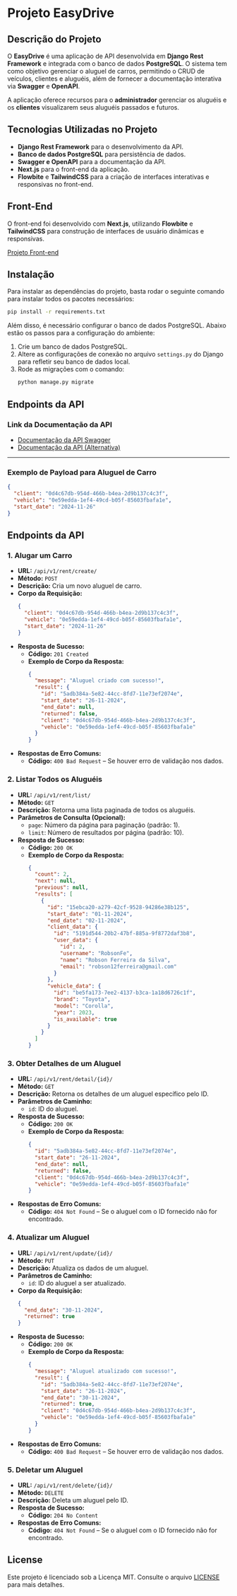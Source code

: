 # Projeto EasyDrive

## Descrição do Projeto

O **EasyDrive** é uma aplicação de API desenvolvida em **Django Rest Framework** e integrada com o banco de dados **PostgreSQL**. O sistema tem como objetivo gerenciar o aluguel de carros, permitindo o CRUD de veículos, clientes e aluguéis, além de fornecer a documentação interativa via **Swagger** e **OpenAPI**.

A aplicação oferece recursos para o **administrador** gerenciar os aluguéis e os **clientes** visualizarem seus aluguéis passados e futuros.

## Tecnologias Utilizadas no Projeto

- **Django Rest Framework** para o desenvolvimento da API.
- **Banco de dados PostgreSQL** para persistência de dados.
- **Swagger e OpenAPI** para a documentação da API.
- **Next.js** para o front-end da aplicação.
- **Flowbite** e **TailwindCSS** para a criação de interfaces interativas e responsivas no front-end.

## Front-End

O front-end foi desenvolvido com **Next.js**, utilizando **Flowbite** e **TailwindCSS** para construção de interfaces de usuário dinâmicas e responsivas.

[Projeto Front-end](https://github.com/RobsonFe/)

## Instalação

Para instalar as dependências do projeto, basta rodar o seguinte comando para instalar todos os pacotes necessários:

```bash
pip install -r requirements.txt
```

Além disso, é necessário configurar o banco de dados PostgreSQL. Abaixo estão os passos para a configuração do ambiente:

1. Crie um banco de dados PostgreSQL.
2. Altere as configurações de conexão no arquivo `settings.py` do Django para refletir seu banco de dados local.
3. Rode as migrações com o comando:
   ```bash
   python manage.py migrate
   ```

## Endpoints da API

### Link da Documentação da API

- [Documentação da API Swagger](http://127.0.0.1:8000/docs/)
- [Documentação da API (Alternativa)](http://127.0.0.1:8000/redoc/)

---

### Exemplo de Payload para Aluguel de Carro

```json
{
  "client": "0d4c67db-954d-466b-b4ea-2d9b137c4c3f",
  "vehicle": "0e59edda-1ef4-49cd-b05f-85603fbafa1e",
  "start_date": "2024-11-26"
}
```

## Endpoints da API

### 1. **Alugar um Carro**

- **URL:** `/api/v1/rent/create/`
- **Método:** `POST`
- **Descrição:** Cria um novo aluguel de carro.
- **Corpo da Requisição:**
  ```json
  {
    "client": "0d4c67db-954d-466b-b4ea-2d9b137c4c3f",
    "vehicle": "0e59edda-1ef4-49cd-b05f-85603fbafa1e",
    "start_date": "2024-11-26"
  }
  ```
- **Resposta de Sucesso:**
  - **Código:** `201 Created`
  - **Exemplo de Corpo da Resposta:**
    ```json
    {
      "message": "Aluguel criado com sucesso!",
      "result": {
        "id": "5adb384a-5e82-44cc-8fd7-11e73ef2074e",
        "start_date": "26-11-2024",
        "end_date": null,
        "returned": false,
        "client": "0d4c67db-954d-466b-b4ea-2d9b137c4c3f",
        "vehicle": "0e59edda-1ef4-49cd-b05f-85603fbafa1e"
      }
    }
    ```
- **Respostas de Erro Comuns:**
  - **Código:** `400 Bad Request` – Se houver erro de validação nos dados.

### 2. **Listar Todos os Aluguéis**

- **URL:** `/api/v1/rent/list/`
- **Método:** `GET`
- **Descrição:** Retorna uma lista paginada de todos os aluguéis.
- **Parâmetros de Consulta (Opcional):**
  - `page`: Número da página para paginação (padrão: 1).
  - `limit`: Número de resultados por página (padrão: 10).
- **Resposta de Sucesso:**
  - **Código:** `200 OK`
  - **Exemplo de Corpo da Resposta:**
    ```json
    {
      "count": 2,
      "next": null,
      "previous": null,
      "results": [
        {
          "id": "15ebca20-a279-42cf-9528-94286e38b125",
          "start_date": "01-11-2024",
          "end_date": "02-11-2024",
          "client_data": {
            "id": "5191d544-20b2-47bf-885a-9f8772daf3b8",
            "user_data": {
              "id": 2,
              "username": "RobsonFe",
              "name": "Robson Ferreira da Silva",
              "email": "robson12ferreira@gmail.com"
            }
          },
          "vehicle_data": {
            "id": "be5fa173-7ee2-4137-b3ca-1a18d6726c1f",
            "brand": "Toyota",
            "model": "Corolla",
            "year": 2023,
            "is_available": true
          }
        }
      ]
    }
    ```

### 3. **Obter Detalhes de um Aluguel**

- **URL:** `/api/v1/rent/detail/{id}/`
- **Método:** `GET`
- **Descrição:** Retorna os detalhes de um aluguel específico pelo ID.
- **Parâmetros de Caminho:**
  - `id`: ID do aluguel.
- **Resposta de Sucesso:**
  - **Código:** `200 OK`
  - **Exemplo de Corpo da Resposta:**
    ```json
    {
      "id": "5adb384a-5e82-44cc-8fd7-11e73ef2074e",
      "start_date": "26-11-2024",
      "end_date": null,
      "returned": false,
      "client": "0d4c67db-954d-466b-b4ea-2d9b137c4c3f",
      "vehicle": "0e59edda-1ef4-49cd-b05f-85603fbafa1e"
    }
    ```
- **Respostas de Erro Comuns:**
  - **Código:** `404 Not Found` – Se o aluguel com o ID fornecido não for encontrado.

### 4. **Atualizar um Aluguel**

- **URL:** `/api/v1/rent/update/{id}/`
- **Método:** `PUT`
- **Descrição:** Atualiza os dados de um aluguel.
- **Parâmetros de Caminho:**
  - `id`: ID do aluguel a ser atualizado.
- **Corpo da Requisição:**
  ```json
  {
    "end_date": "30-11-2024",
    "returned": true
  }
  ```
- **Resposta de Sucesso:**
  - **Código:** `200 OK`
  - **Exemplo de Corpo da Resposta:**
    ```json
    {
      "message": "Aluguel atualizado com sucesso!",
      "result": {
        "id": "5adb384a-5e82-44cc-8fd7-11e73ef2074e",
        "start_date": "26-11-2024",
        "end_date": "30-11-2024",
        "returned": true,
        "client": "0d4c67db-954d-466b-b4ea-2d9b137c4c3f",
        "vehicle": "0e59edda-1ef4-49cd-b05f-85603fbafa1e"
      }
    }
    ```
- **Respostas de Erro Comuns:**
  - **Código:** `400 Bad Request` – Se houver erro de validação nos dados.

### 5. **Deletar um Aluguel**

- **URL:** `/api/v1/rent/delete/{id}/`
- **Método:** `DELETE`
- **Descrição:** Deleta um aluguel pelo ID.
- **Resposta de Sucesso:**
  - **Código:** `204 No Content`
- **Respostas de Erro Comuns:**
  - **Código:** `404 Not Found` – Se o aluguel com o ID fornecido não for encontrado.

## License

Este projeto é licenciado sob a Licença MIT. Consulte o arquivo [LICENSE](LICENSE) para mais detalhes.
